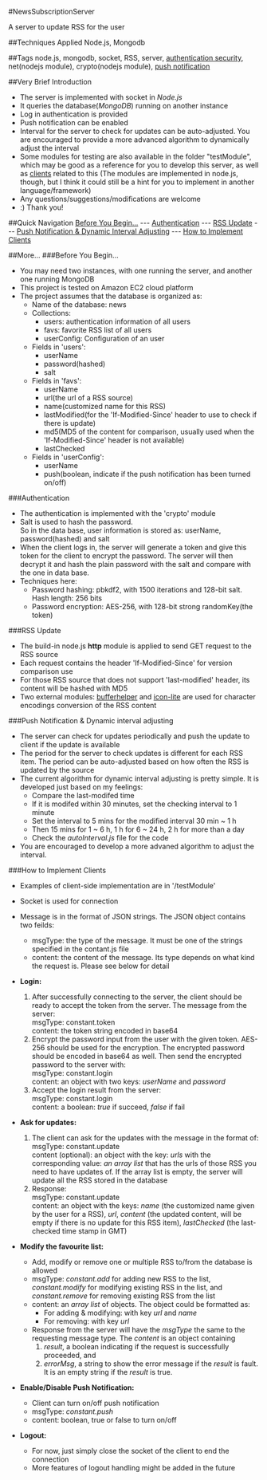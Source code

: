 #NewsSubscriptionServer

A server to update RSS for the user

##Techniques Applied
Node.js, Mongodb

##Tags
node.js, mongodb, socket, RSS, server, [authentication security](/authentication), net(nodejs module), crypto(nodejs module),  <a href='#push-notification--dynamic-interval-adjusting'>push notification</a>

##Very Brief Introduction
* The server is implemented with socket in <em>Node.js</em>
* It queries the database(<em>MongoDB</em>) running on another instance
* Log in authentication is provided
* Push notification can be enabled
* Interval for the server to check for updates can be auto-adjusted. You are encouraged to provide a more advanced algorithm to dynamically adjust the interval
* Some modules for testing are also available in the folder "testModule", which may be good as a reference for you to develop this server, as well as <a href='#how-to-implement-clients'>clients</a> related to this (The modules are implemented in node.js, though, but I think it could still be a hint for you to implement in another language/framework)
* Any questions/suggestions/modifications are welcome
* :) Thank you!

##Quick Navigation
<a href='#before-you-begin'>Before You Begin...</a> --- <a href='#authentication'>Authentication</a> --- <a href='#rss-update'>RSS Update</a> --- 
<a href='#push-notification--dynamic-interval-adjusting'>Push Notification & Dynamic Interval Adjusting</a> --- <a href='#how-to-implement-clients'>How to Implement Clients</a>

##More...
###Before You Begin...

* You may need two instances, with one running the server, and another one running MongoDB
* This project is tested on Amazon EC2 cloud platform
* The project assumes that the database is organized as:
	* Name of the database: news
	* Collections: 
		* users: authentication information of all users
		* favs: favorite RSS list of all users
		* userConfig: Configuration of an user
	* Fields in 'users': 
		* userName
		* password(hashed)
		* salt
	* Fields in 'favs': 
		* userName
		* url(the url of a RSS source)
		* name(customized name for this RSS)
		* lastModified(for the 'If-Modified-Since' header to use to check if there is update)
		* md5(MD5 of the content for comparison, usually used when the 'If-Modified-Since' header is not available)
		* lastChecked
	* Fields in 'userConfig':
		* userName
		* push(boolean, indicate if the push notification has been turned on/off)

###Authentication
* The authentication is implemented with the 'crypto' module
* Salt is used to hash the password.	
  So in the data base, user information is stored as: userName, password(hashed) and salt
* When the client logs in, the server will generate a token and give this token for the client to encrypt the password.	
  The server will then decrypt it and hash the plain password with the salt and compare with the one in data base.
* Techniques here: 
	* Password hashing: pbkdf2, with 1500 iterations and 128-bit salt. Hash length: 256 bits
	* Password encryption: AES-256, with 128-bit strong randomKey(the token)

###RSS Update
* The build-in node.js <b>http</b> module is applied to send GET request to the RSS source
* Each request contains the header 'If-Modified-Since' for version comparison use
* For those RSS source that does not support 'last-modified' header, its content will be hashed with MD5
* Two external modules: <a href='https://github.com/JacksonTian/bufferhelper'>bufferhelper</a> 
  and <a href='https://github.com/ashtuchkin/iconv-lite'>icon-lite</a> are used for character encodings conversion of the RSS content

###Push Notification & Dynamic interval adjusting
* The server can check for updates periodically and push the update to client if the update is available
* The period for the server to check updates is different for each RSS item. 
The period can be auto-adjusted based on how often the RSS is updated by the source
* The current algorithm for dynamic interval adjusting is pretty simple. It is developed just based on my feelings:
	* Compare the last-modifed time
	* If it is modifed within 30 minutes, set the checking interval to 1 minute
	* Set the interval to 5 mins for the modified interval 30 min ~ 1 h
	* Then 15 mins for 1 ~ 6 h, 1 h for 6 ~ 24 h, 2 h for more than a day
	* Check the <em>autoInterval.js</em> file for the code
* You are encouraged to develop a more advaned algorithm to adjust the interval.

###How to Implement Clients
* Examples of client-side implementation are in '/testModule'
* Socket is used for connection
* Message is in the format of JSON strings. The JSON object contains two feilds: 
	* msgType: the type of the message. It must be one of the strings specified in the contant.js file
	* content: the content of the message. Its type depends on what kind the request is. Please see below for detail
	
* <b>Login:</b>
	1. After successfully connecting to the server, the client should be ready to accept the token from the server. The message from the server: <br/>
	   msgType: constant.token<br/>
	   content: the token string encoded in base64
	2. Encrypt the password input from the user with the given token. AES-256 should be used for the encryption. The encrypted password should be encoded in base64 as well.
	   Then send the encrypted password to the server with: <br/>
	   msgType: constant.login<br/>
	   content: an object with two keys: <em>userName</em> and <em>password</em>
	3. Accept the login result from the server: <br/>
	   msgType: constant.login<br/>
	   content: a boolean: <em>true</em> if succeed, <em>false</em> if fail
	
* <b>Ask for updates:</b>
	1. The client can ask for the updates with the message in the format of:<br/>
	   msgType: constant.update<br/>
	   content (optional): an object with the key: <em>urls</em> with the corresponding value: <em>an array list</em> that has the urls of those RSS you need to have updates of. 
	   If the array list is empty, the server will update all the RSS stored in the database
	2. Response: <br/>
	   msgType: constant.update<br/>
	   content: an object with the keys: <em>name</em> (the customized name given by the user for a RSS), 
	   <em>url</em>, <em>content</em> (the updated content, will be empty if there is no update for this RSS item), <em>lastChecked</em> (the last-checked time stamp in GMT)
	
* <b>Modify the favourite list:</b>
	* Add, modify or remove one or multiple RSS to/from the database is allowed
	* msgType: <em>constant.add</em> for adding new RSS to the list, 
				     <em>constant.modify</em> for modifying existing RSS in the list, and 
				     <em>constant.remove</em> for removing existing RSS from the list
	* content: an <em>array list</em> of objects. The object could be formatted as:
		* For adding & modifying: with key <em>url</em> and <em>name</em>
		* For removing: with key <em>url</em>
	* Response from the server will have the <em>msgType</em> the same to the requesting message type. 
	  The <em>content</em> is an object containing 
	  1. <em>result</em>, a boolean indicating if the request is successfully proceeded, and 
	  2. <em>errorMsg</em>, a string to show the error message if the <em>result</em> is fault. It is an empty string if the <em>result</em> is true.
	
* <b>Enable/Disable Push Notification:</b>
	* Client can turn on/off push notification
	* msgType: <em>constant.push</em>
	* content: boolean, true or false to turn on/off
	
* <b>Logout:</b>
	* For now, just simply close the socket of the client to end the connection
	* More features of logout handling might be added in the future
